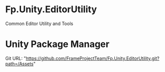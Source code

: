 # Fp.Unity.EditorUtility
Common Editor Utility and Tools

# Unity Package Manager
Git URL: "https://github.com/FrameProjectTeam/Fp.Unity.EditorUtility.git?path=/Assets"